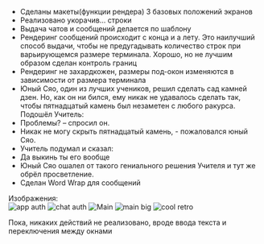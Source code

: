 - Сделаны макеты(функции рендера) 3 базовых положений экранов
- Реализовано укорачив... строки
- Выдача чатов и сообщений делается по шаблону
- Рендеринг сообщений происходит с конца и а лету. Это наилучший способ выдачи, чтобы не предугадывать количество строк при варьирующемся размере терминала. Хорошо, но не лучшим образом сделан контроль границ
- Рендеринг не захардкожен, размеры под-окон изменяются в зависимости от размера терминала
- Юный Сяо, один из лучших учеников, решил сделать сад камней дзен. Но, как он ни бился, ему никак не удавалось сделать так, чтобы пятнадцатый камень был незаметен с любого ракурса.
Подошёл Учитель:
- Проблемы? – спросил он.
- Никак не могу скрыть пятнадцатый камень, - пожаловался юный Сяо.
- Учитель подумал и сказал:
- Да выкинь ты его вообще
- Юный Сяо ошалел от такого гениального решения Учителя и тут же обрёл просветление. 
- Сделан Word Wrap для сообщений

Изображения:\
![app auth](https://user-images.githubusercontent.com/31302079/81774720-ceb57000-94da-11ea-93e6-a5f27927c65b.png)
![chat auth](https://user-images.githubusercontent.com/31302079/81774735-d412ba80-94da-11ea-9580-7b788867b6f0.png)
![Main](https://user-images.githubusercontent.com/31302079/81774702-c52c0800-94da-11ea-8157-ad61abf446a9.png)
![main big](https://user-images.githubusercontent.com/31302079/81774763-e1c84000-94da-11ea-8f05-0871df34f6dc.png)
![cool retro](https://user-images.githubusercontent.com/31302079/81774769-e68cf400-94da-11ea-9f8d-a02b54d0bbdf.png)


Пока, никаких действий не реализовано, вроде ввода текста и переключения между окнами
